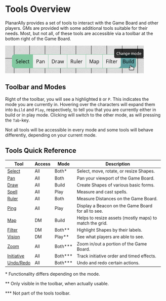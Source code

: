 # Tools Overview

PlanarAlly provides a set of tools to interact with the Game Board and other players.
GMs are provided with some additional tools suitable for their needs.
Most, but not all, of these tools are accessible via a toolbar at the bottom right of the Game Board.

![Example of a toolbar of a GM in Build mode with the Select tool active and the mode ready to be changed into Play mode, while the filter tool can be used, but not the vision tool.](./tools/toolbar-example.png "Example of the toolbar of a GM in 'Build' mode with the Select tool active and the mode ready to be changed into Play mode, while the filter tool can be used, but not the vision tool.")

## Toolbar and Modes

Right of the toolbar, you will see a highlighted `B` or `P`.
This indicates the mode you are currently in.
Hovering over the characters will expand them into `Build` and `Play`, respectively, to tell you that you are currently either in build or in play mode.
Clicking will switch to the other mode, as will pressing the `Tab`-key.

Not all tools will be accessible in every mode and some tools will behave differently, depending on your current mode.

## Tools Quick Reference

| Tool                                  | Access | Mode       | Description                                             |
| ------------------------------------- | ------ | ---------- | ------------------------------------------------------- |
| [Select](/docs/tools/select/)         | All    | Both\*     | Select, move, rotate, or resize Shapes.                 |
| [Pan](/docs/tools/pan/)               | All    | Both       | Pan your viewport of the Game Board.                    |
| [Draw](/docs/tools/draw/)             | All    | Build      | Create Shapes of various basic forms.                   |
| [Spell](/docs/tools/spell/)           | All    | Play       | Measure and cast spells.                                |
| [Ruler](/docs/tools/ruler/)           | All    | Both       | Measure Distances on the Game Board.                    |
| [Ping](/docs/tools/ping/)             | All    | Play       | Display a Beacon on the Game Board for all to see.      |
| [Map](/docs/tools/map/)               | DM     | Build      | Helps to resize assets (mostly maps) to match the grid. |
| [Filter](/docs/tools/filter/)         | DM     | Both\*\*   | Highlight Shapes by their labels.                       |
| [Vision](/docs/tools/vision/)         | DM     | Play\*\*   | See what players are able to see.                       |
| [Zoom](/docs/tools/zoom/)             | All    | Both\*\*\* | Zoom in/out a portion of the Game Board.                |
| [Initiative](/docs/tools/initiative/) | All    | Both\*\*\* | Track initiative order and timed effects.               |
| [Undo/Redo](/docs/tools/undo/)        | All    | Both\*\*\* | Undo and redo certain actions.                          |

\* Functionality differs depending on the mode.

\*\* Only visible in the toolbar, when actually usable.

\*\*\* Not part of the tools toolbar.
